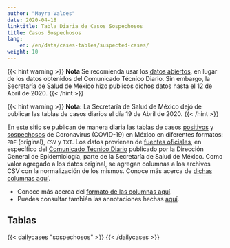 ```yaml
---
author: "Mayra Valdes"
date: 2020-04-18
linktitle: Tabla Diaria de Casos Sospechosos
title: Casos Sospechosos
lang:
    en: /en/data/cases-tables/suspected-cases/
weight: 10
---
```


{{< hint warning >}}
**Nota** Se recomienda usar los [datos abiertos](/datos/datos-abiertos-covid-19/), en lugar de los datos obtenidos del Comunicado Técnico Diario. Sin embargo, la Secretaría de Salud de México hizo publicos dichos datos hasta el 12 de Abril de 2020.
{{< /hint >}}

{{< hint warning >}}
**Nota:** La Secretaría de Salud de México dejó de publicar las tablas de casos diarios el día 19 de Abril de 2020.
{{< /hint >}}

En este sitio se publican de manera diaria las tablas de casos [positivos](//datos/comunicado-tecnico-diario/casos-positivos/) y [sospechosos](/datos/comunicado-tecnico-diario/casos-sospechosos/) de Coronavirus (COVID-19) en México en diferentes formatos: `PDF` (original), `CSV` y `TXT`. Los datos provienen de [fuentes oficiales](/fuentes-de-informacion/), en específico del [Comunicado Técnico Diario](/fuentes-de-informacion/#comunicado-técnico-diario-coronavirus-covid-19) publicado por la Dirección General de Epidemiología, parte de la Secretaría de Salud de México. Como valor agregado a los datos original, se agregan columnas a los archivos CSV con la normalización de los mismos. Conoce más acerca de [dichas columnas aquí](/datos/comunicado-tecnico-diario/normalizacion/). 

* Conoce más acerca del [formato de las columnas aquí](/datos/comunicado-tecnico-diario/normalizacion/). 
* Puedes consultar también las annotaciones hechas [aquí](/docs/datos/tablas-casos/). 

## Tablas
{{< dailycases "sospechosos" >}}
{{< /dailycases >}}